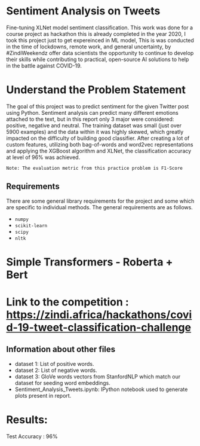 # Sentiment Analysis on Tweets
Fine-tuning XLNet model sentiment classification.
This work was done for a course project as hackathon this is already completed in the year 2020, I took this project just to get expereinced in ML model, This is was conducted in the time of lockdowns, remote work, and general uncertainty, by #ZindiWeekendz offer data scientists the opportunity to continue to develop their skills while contributing to practical, open-source AI solutions to help in the battle against COVID-19.

# Understand the Problem Statement

The goal of this project was to predict sentiment for the given Twitter post using Python. Sentiment analysis can predict many different emotions attached to the text, but in this report only 3 major were considered: positive, negative and neutral. The training dataset was small (just over 5900 examples) and the data within it was highly skewed, which greatly impacted on the difficulty of building good classifier. After creating a lot of custom features, utilizing both bag-of-words and word2vec representations and applying the XGBoost algorithm and XLNet, the classification accuracy at level of 96% was achieved.

`Note: The evaluation metric from this practice problem is F1-Score`

## Requirements

There are some general library requirements for the project and some which are specific to individual methods. The general requirements are as follows.  
* `numpy`
* `scikit-learn`
* `scipy`
* `nltk`

# Simple Transformers - Roberta + Bert
# Link to the competition : https://zindi.africa/hackathons/covid-19-tweet-classification-challenge


## Information about other files

* dataset 1: List of positive words.
* dataset 2: List of negative words.
* dataset 3: GloVe words vectors from StanfordNLP which match our dataset for seeding word embeddings.
* Sentiment_Analysis_Tweets.ipynb: IPython notebook used to generate plots present in report.

# Results:

Test Accuracy : 96%
